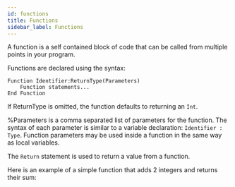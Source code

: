 ```yaml
---
id: functions
title: Functions
sidebar_label: Functions
---
```


A function is a self contained block of code that can be called from multiple
points in your program.

Functions are declared using the syntax:

```blitzmax
Function Identifier:ReturnType(Parameters)
    Function statements...
End Function
```
If ReturnType is omitted, the function defaults to returning an `Int`.

%Parameters is a comma separated list of parameters for the function. The syntax
of each parameter is similar to a variable declaration: ``Identifier : Type``.
Function parameters may be used inside a function in the same way as local
variables.

The `Return` statement is used to return a value from a function.

Here is an example of a simple function that adds 2 integers and returns their sum:

<TODO>
